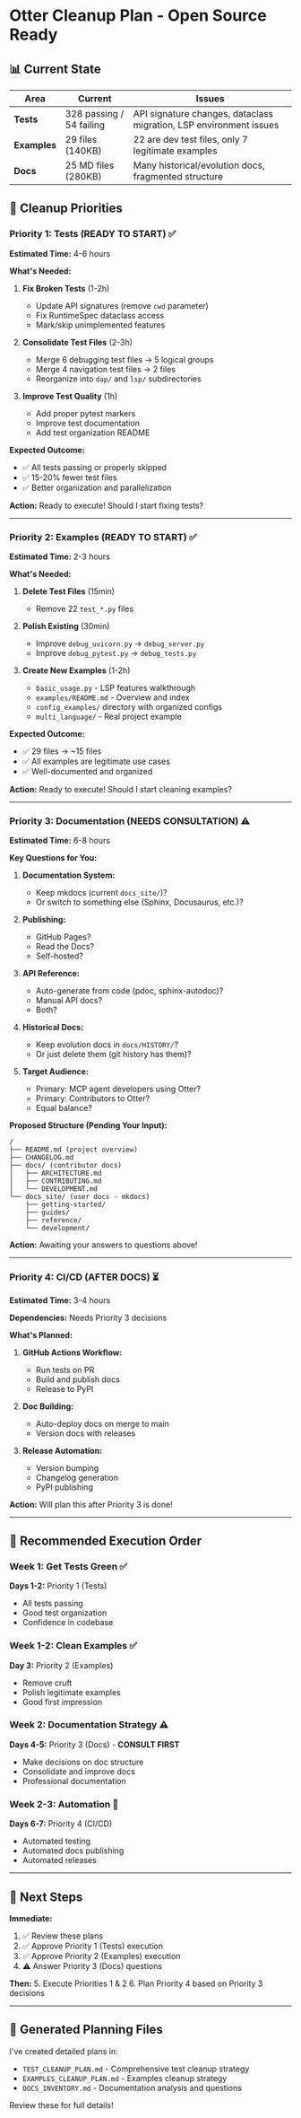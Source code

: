 # Otter Cleanup Plan - Open Source Ready

## 📊 Current State

| Area | Current | Issues |
|------|---------|--------|
| **Tests** | 328 passing / 54 failing | API signature changes, dataclass migration, LSP environment issues |
| **Examples** | 29 files (140KB) | 22 are dev test files, only 7 legitimate examples |
| **Docs** | 25 MD files (280KB) | Many historical/evolution docs, fragmented structure |

## 🎯 Cleanup Priorities

### Priority 1: Tests (READY TO START) ✅

**Estimated Time:** 4-6 hours

**What's Needed:**
1. **Fix Broken Tests** (1-2h)
   - Update API signatures (remove `cwd` parameter)
   - Fix RuntimeSpec dataclass access
   - Mark/skip unimplemented features
   
2. **Consolidate Test Files** (2-3h)
   - Merge 6 debugging test files → 5 logical groups
   - Merge 4 navigation test files → 2 files
   - Reorganize into `dap/` and `lsp/` subdirectories
   
3. **Improve Test Quality** (1h)
   - Add proper pytest markers
   - Improve test documentation
   - Add test organization README

**Expected Outcome:**
- ✅ All tests passing or properly skipped
- ✅ 15-20% fewer test files
- ✅ Better organization and parallelization

**Action:** Ready to execute! Should I start fixing tests?

---

### Priority 2: Examples (READY TO START) ✅

**Estimated Time:** 2-3 hours

**What's Needed:**
1. **Delete Test Files** (15min)
   - Remove 22 `test_*.py` files
   
2. **Polish Existing** (30min)
   - Improve `debug_uvicorn.py` → `debug_server.py`
   - Improve `debug_pytest.py` → `debug_tests.py`
   
3. **Create New Examples** (1-2h)
   - `basic_usage.py` - LSP features walkthrough
   - `examples/README.md` - Overview and index
   - `config_examples/` directory with organized configs
   - `multi_language/` - Real project example

**Expected Outcome:**
- ✅ 29 files → ~15 files
- ✅ All examples are legitimate use cases
- ✅ Well-documented and organized

**Action:** Ready to execute! Should I start cleaning examples?

---

### Priority 3: Documentation (NEEDS CONSULTATION) ⚠️

**Estimated Time:** 6-8 hours

**Key Questions for You:**

1. **Documentation System:**
   - Keep mkdocs (current `docs_site/`)?
   - Or switch to something else (Sphinx, Docusaurus, etc.)?

2. **Publishing:**
   - GitHub Pages?
   - Read the Docs?
   - Self-hosted?

3. **API Reference:**
   - Auto-generate from code (pdoc, sphinx-autodoc)?
   - Manual API docs?
   - Both?

4. **Historical Docs:**
   - Keep evolution docs in `docs/HISTORY/`?
   - Or just delete them (git history has them)?

5. **Target Audience:**
   - Primary: MCP agent developers using Otter?
   - Primary: Contributors to Otter?
   - Equal balance?

**Proposed Structure (Pending Your Input):**

```
/
├── README.md (project overview)
├── CHANGELOG.md
├── docs/ (contributor docs)
│   ├── ARCHITECTURE.md
│   ├── CONTRIBUTING.md
│   └── DEVELOPMENT.md
└── docs_site/ (user docs - mkdocs)
    ├── getting-started/
    ├── guides/
    ├── reference/
    └── development/
```

**Action:** Awaiting your answers to questions above!

---

### Priority 4: CI/CD (AFTER DOCS) ⏳

**Estimated Time:** 3-4 hours

**Dependencies:** Needs Priority 3 decisions

**What's Planned:**
1. **GitHub Actions Workflow:**
   - Run tests on PR
   - Build and publish docs
   - Release to PyPI
   
2. **Doc Building:**
   - Auto-deploy docs on merge to main
   - Version docs with releases
   
3. **Release Automation:**
   - Version bumping
   - Changelog generation
   - PyPI publishing

**Action:** Will plan this after Priority 3 is done!

---

## 🚀 Recommended Execution Order

### Week 1: Get Tests Green ✅
**Days 1-2:** Priority 1 (Tests)
- All tests passing
- Good test organization
- Confidence in codebase

### Week 1-2: Clean Examples ✅
**Day 3:** Priority 2 (Examples)  
- Remove cruft
- Polish legitimate examples
- Good first impression

### Week 2: Documentation Strategy ⚠️
**Days 4-5:** Priority 3 (Docs) - **CONSULT FIRST**
- Make decisions on doc structure
- Consolidate and improve docs
- Professional documentation

### Week 2-3: Automation 🤖
**Days 6-7:** Priority 4 (CI/CD)
- Automated testing
- Automated docs publishing
- Automated releases

---

## 📝 Next Steps

**Immediate:**
1. ✅ Review these plans
2. ✅ Approve Priority 1 (Tests) execution
3. ✅ Approve Priority 2 (Examples) execution
4. ⚠️ Answer Priority 3 (Docs) questions

**Then:**
5. Execute Priorities 1 & 2
6. Plan Priority 4 based on Priority 3 decisions

---

## 📂 Generated Planning Files

I've created detailed plans in:
- `TEST_CLEANUP_PLAN.md` - Comprehensive test cleanup strategy
- `EXAMPLES_CLEANUP_PLAN.md` - Examples cleanup strategy
- `DOCS_INVENTORY.md` - Documentation analysis and questions

Review these for full details!

